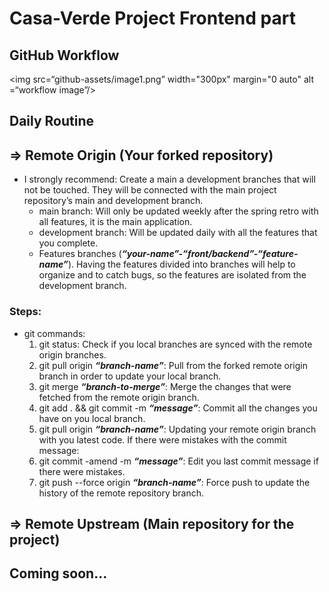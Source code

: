 # Casa-Verde Project Frontend part

## GitHub Workflow

<img src=“github-assets/image1.png” width="300px" margin="0 auto" alt =“workflow image”/>

## Daily Routine

## => Remote Origin (Your forked repository)

- I strongly recommend: Create a main a development branches that will not be touched. They will be connected with the main project repository’s main and development branch.
  - main branch: Will only be updated weekly after the spring retro with all features, it is the main application.
  - development branch: Will be updated daily with all the features that you complete.
  - Features branches (**_“your-name”-“front/backend”-“feature-name”_**). Having the features divided into branches will help to organize and to catch bugs, so the features are isolated from the development branch.

### Steps:

- git commands:
  1. git status: Check if you local branches are synced with the remote origin branches.
  2. git pull origin **_“branch-name”_**: Pull from the forked remote origin branch in order to update your local branch.
  3. git merge **_“branch-to-merge”_**: Merge the changes that were fetched from the remote origin branch.
  4. git add . && git commit -m **_“message”_**: Commit all the changes you have on you local branch.
  5. git pull origin **_“branch-name”_**: Updating your remote origin branch with you latest code.
     If there were mistakes with the commit message:
  6. git commit -amend -m **_“message”_**: Edit you last commit message if there were mistakes.
  7. git push --force origin **_“branch-name”_**: Force push to update the history of the remote repository branch.

## => Remote Upstream (Main repository for the project)

<h2>Coming soon...</h2>
